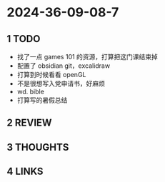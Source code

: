 # 2024-36-09-08-7

## 1 TODO

- 找了一点 games 101 的资源，打算把这门课结束掉
- 配置了 obsidian git，excalidraw
- 打算到时候看看 openGL
- 不是很想写入党申请书，好麻烦  
- wd. bible
- 打算写的暑假总结

## 2 REVIEW

## 3 THOUGHTS

## 4 LINKS
